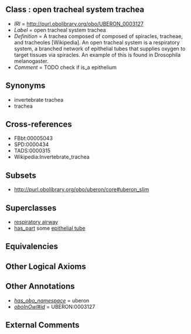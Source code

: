 
## Class : open tracheal system trachea

 * *IRI* = http://purl.obolibrary.org/obo/UBERON_0003127
 * *Label* = open tracheal system trachea
 * *Definition* = A trachea composed of composed of spiracles, tracheae, and tracheoles [Wikipedia]. An open tracheal system is a respiratory system, a branched network of epithelial tubes that supplies oxygen to target tissues via spiracles. An example of this is found in Drosophila melanogaster.
 * *Comment* = TODO check if is_a epithelium

## Synonyms

 * invertebrate trachea
 * trachea

## Cross-references

 * FBbt:00005043
 * SPD:0000434
 * TADS:0000315
 * Wikipedia:Invertebrate_trachea

## Subsets

 * http://purl.obolibrary.org/obo/uberon/core#uberon_slim

## Superclasses

 * [respiratory airway](../../UBERON/05/UBERON_0001005.md)
 * [has_part](../../BFO/51/BFO_0000051.md) some [epithelial tube](../../UBERON/14/UBERON_0003914.md)

## Equivalencies


## Other Logical Axioms


## Other Annotations

 * *[has_obo_namespace](../../ce/oboInOwl#hasOBONamespace.md)* = uberon
 * *[oboInOwl#id](../../id/oboInOwl#id.md)* = UBERON:0003127

## External Comments

